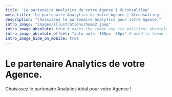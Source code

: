 ```yaml
---
title: 'Le partenaire Analytics de votre Agence | XLconsulting'
meta_title: 'Le partenaire Analytics de votre Agence | XLconsulting'
description: "Choisissez le partenaire Analytics pour votre Agence."
intro_image: "images/illustrations/home2.jpeg"
intro_image_absolute: true # makes the image use css position: absolute; so it looks "offset". It's a visual effect that might not always look good depending on the image you use.
intro_image_absolute_offset: "auto auto -100px -80px" # used to tweak the positioning of the absolute image if enabled above
intro_image_hide_on_mobile: true
---
```


# Le partenaire Analytics de votre Agence.

Choisissez le partenaire Analytics idéal pour votre Agence !

